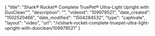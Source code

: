 {
    "title": "Shark&reg; Rocket&reg; Complete TruePet&reg; Ultra-Light Upright with DuoClean&trade;",
    "description": "",
    "videoid": "109979521",
    "date_created": "1502520466",
    "date_modified": "1504284532",
    "type": "captivate",
    "layout": "video",
    "url": "\/v\/shark-rocket-complete-truepet-ultra-light-upright-with-duoclean\/109979521"
}